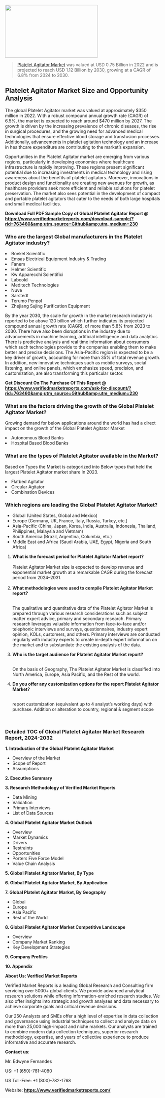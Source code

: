 <img src="https://ffe5etoiles.com/wp-content/uploads/2024/12/MST1-300x171.png" alt="" width="300" height="171" class="alignnone size-medium wp-image-20088" /><blockquote><p><p><a href="https://www.verifiedmarketreports.com/download-sample/?rid=763460&utm_source=Github&utm_medium=230" target="_blank">Platelet Agitator Market</a> was valued at USD 0.75 Billion in 2022 and is projected to reach USD 1.12 Billion by 2030, growing at a CAGR of 6.8% from 2024 to 2030.</p></blockquote><p><h2>Platelet Agitator Market Size and Opportunity Analysis</h2><p>The global Platelet Agitator market was valued at approximately $350 million in 2022. With a robust compound annual growth rate (CAGR) of 6.5%, the market is expected to reach around $470 million by 2027. The growth is driven by the increasing prevalence of chronic diseases, the rise in surgical procedures, and the growing need for advanced medical technologies that ensure effective blood storage and transfusion processes. Additionally, advancements in platelet agitation technology and an increase in healthcare expenditure are contributing to the market’s expansion.</p><p>Opportunities in the Platelet Agitator market are emerging from various regions, particularly in developing economies where healthcare infrastructure is rapidly improving. These regions present significant potential due to increasing investments in medical technology and rising awareness about the benefits of platelet agitators. Moreover, innovations in product design and functionality are creating new avenues for growth, as healthcare providers seek more efficient and reliable solutions for platelet preservation. The market also sees potential in the development of compact and portable platelet agitators that cater to the needs of both large hospitals and small medical facilities.</p></p><p class=""><strong>Download Full PDF Sample Copy of Global Platelet Agitator Report @ <a href="https://www.verifiedmarketreports.com/download-sample/?rid=763460&amp;utm_source=Github&amp;utm_medium=230" target="_blank">https://www.verifiedmarketreports.com/download-sample/?rid=763460&amp;utm_source=Github&amp;utm_medium=230</a></strong></p><h3 id="" class="">Who are the largest Global manufacturers in the Platelet Agitator industry?</h3><p><li>Boekel Scientific</li><li> Emsas Electrical Equipment Industry & Trading</li><li> Fanem</li><li> Helmer Scientific</li><li> Kw Apparecchi Scientifici</li><li> Labcold</li><li> Meditech Technologies</li><li> Nuve</li><li> Sarstedt</li><li> Terumo Penpol</li><li> Zhejiang Sujing Purification Equipment</li></p><div class=""><div class="" dir="" data-message-author-role="" data-message-id="" data-message-model-slug=""><div class=""><div class=""><div class=""><div class="" dir="" data-message-author-role="" data-message-id="" data-message-model-slug=""><div class=""><div class=""><p>By the year 2030, the scale for growth in the market research industry is reported to be above 120 billion which further indicates its projected compound annual growth rate (CAGR), of more than 5.8% from 2023 to 2030. There have also been disruptions in the industry due to advancements in machine learning, artificial intelligence and data analytics There is predictive analysis and real time information about consumers which such technologies provide to the companies enabling them to make better and precise decisions. The Asia-Pacific region is expected to be a key driver of growth, accounting for more than 35% of total revenue growth. In addition, new innovative techniques such as mobile surveys, social listening, and online panels, which emphasize speed, precision, and customization, are also transforming this particular sector.</p><p><strong>Get Discount On The Purchase Of This Report @&nbsp; <a href="https://www.verifiedmarketreports.com/ask-for-discount/?rid=763460&amp;utm_source=Github&amp;utm_medium=230" target="_blank">https://www.verifiedmarketreports.com/ask-for-discount/?rid=763460&amp;utm_source=Github&amp;utm_medium=230</a></strong></p></div></div></div></div></div></div></div></div><h3 id="" class="">What are the factors driving the growth of the Global Platelet Agitator Market?</h3><p id="" class="">Growing demand for below applications around the world has had a direct impact on the growth of the Global Platelet Agitator Market</p><p id="" class=""><li>Autonomous Blood Banks</li><li> Hospital Based Blood Banks</li></p><h3 id="" class="">What are the types of Platelet Agitator available in the Market?</h3><p id="" class="">Based on Types the Market is categorized into Below types that held the largest Platelet Agitator market share In 2023.</p><p id="" class=""><li>Flatbed Agitator</li><li> Circular Agitator</li><li> Combination Devices</li></p><h3 id="" class="">Which regions are leading the Global Platelet Agitator Market?</h3><ul><li>Global (United States, Global and Mexico)</li><li>Europe (Germany, UK, France, Italy, Russia, Turkey, etc.)</li><li>Asia-Pacific (China, Japan, Korea, India, Australia, Indonesia, Thailand, Philippines, Malaysia and Vietnam)</li><li>South America (Brazil, Argentina, Columbia, etc.)</li><li>Middle East and Africa (Saudi Arabia, UAE, Egypt, Nigeria and South Africa)</li></ul><p><ol><li><strong>What is the forecast period for Platelet Agitator Market report?<br /></strong><br /><span data-sheets-root="1" data-sheets-value="{&quot;1&quot;:2,&quot;2&quot;:&quot;XXXX size is expected to develop revenue and exponential market growth at a remarkable CAGR during the forecast period from 2024&ndash;2030.&quot;}" data-sheets-userformat="{&quot;2&quot;:12674,&quot;4&quot;:{&quot;1&quot;:2,&quot;2&quot;:16776960},&quot;10&quot;:2,&quot;11&quot;:0,&quot;15&quot;:&quot;Arial&quot;,&quot;16&quot;:12}">Platelet Agitator Market size is expected to develop revenue and exponential market growth at a remarkable CAGR during the forecast period from 2024&ndash;2031.</span><br /><br /></li><li><strong>What methodologies were used to compile Platelet Agitator Market report?<br /><br /></strong><p>The qualitative and quantitative data of the&nbsp;Platelet Agitator Market is prepared through various research considerations such as subject matter expert advice, primary and secondary research. Primary research leverages valuable information from face-to-face and/or telephonic interviews and surveys, questionnaires, industry expert opinion, KOLs, customers, and others. Primary interviews are conducted regularly with industry experts to create in-depth expert information on the market and to substantiate the existing analysis of the data.&nbsp;</p></li><li><strong>Who is the target audience for Platelet Agitator Market report?<br /><br /></strong><p>On the basis of Geography, The&nbsp;Platelet Agitator Market is classified into North America, Europe, Asia Pacific, and the Rest of the world.</p></li><li><strong>Do you offer any customization options for the report Platelet Agitator Market?<br /><br /></strong><p>report customization (equivalent up to 4 analyst&rsquo;s working days) with purchase. Addition or alteration to country, regional &amp; segment scope</p><p>&nbsp;</p></li></ol></p><h3 id="" class="">Detailed TOC of Global Platelet Agitator Market Research Report, 2024-2032</h3><p id="" class=""><strong>1. Introduction of the Global Platelet Agitator Market</strong></p><ul><li>Overview of the Market</li><li>Scope of Report</li><li>Assumptions</li></ul><p id="" class=""><strong>2. Executive Summary</strong></p><p id="" class=""><strong>3. Research Methodology of&nbsp;Verified Market Reports</strong></p><ul><li>Data Mining</li><li>Validation</li><li>Primary Interviews</li><li>List of Data Sources</li></ul><p id="" class=""><strong>4. Global Platelet Agitator Market Outlook</strong></p><ul><li>Overview</li><li>Market Dynamics</li><li>Drivers</li><li>Restraints</li><li>Opportunities</li><li>Porters Five Force Model</li><li>Value Chain Analysis</li></ul><p id="" class=""><strong>5. Global Platelet Agitator Market, By&nbsp;Type</strong></p><p id="" class=""><strong>6. Global Platelet Agitator Market, By Application</strong></p><p id="" class=""><strong>7. Global Platelet Agitator Market, By Geography</strong></p><ul><li>Global</li><li>Europe</li><li>Asia Pacific</li><li>Rest of the World</li></ul><p id="" class=""><strong>8. Global Platelet Agitator Market Competitive Landscape</strong></p><ul><li>Overview</li><li>Company Market Ranking</li><li>Key Development Strategies</li></ul><p id="" class=""><strong>9. Company Profiles</strong></p><p id="" class=""><strong>10. Appendix</strong></p><p id="" class=""><strong>About Us: Verified Market Reports</strong></p><p id="" class="">Verified Market Reports is a leading Global Research and Consulting firm servicing over 5000+ global clients. We provide advanced analytical research solutions while offering information-enriched research studies. We also offer insights into strategic and growth analyses and data necessary to achieve corporate goals and critical revenue decisions.</p><p id="" class="">Our 250 Analysts and SMEs offer a high level of expertise in data collection and governance using industrial techniques to collect and analyze data on more than 25,000 high-impact and niche markets. Our analysts are trained to combine modern data collection techniques, superior research methodology, expertise, and years of collective experience to produce informative and accurate research.</p><p id="" class=""><strong>Contact us:</strong></p><p id="" class="">Mr. Edwyne Fernandes</p><p id="" class="">US: +1 (650)-781-4080</p><p id="" class="">US Toll-Free: +1 (800)-782-1768</p><p id="" class="">Website: <a target="" data-test-app-aware-link=""><strong>https://www.verifiedmarketreports.com/</strong></a></p>

